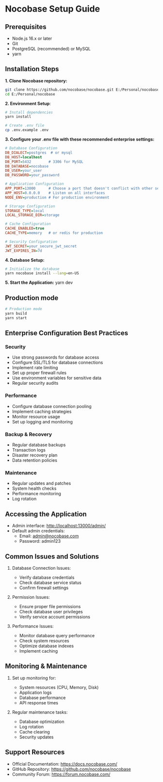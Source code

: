 # Nocobase Setup Guide

## Prerequisites

- Node.js 16.x or later
- Git
- PostgreSQL (recommended) or MySQL
- yarn

## Installation Steps

**1. Clone Nocobase repository:**

```bash
git clone https://github.com/nocobase/nocobase.git E:/Personal/nocobase
cd E:/Personal/nocobase
```

**2. Environment Setup**:

```bash
# Install dependencies
yarn install

# Create .env file
cp .env.example .env
```

**3. Configure your .env file with these recommended enterprise settings:**

```ini
# Database Configuration
DB_DIALECT=postgres  # or mysql
DB_HOST=localhost
DB_PORT=5432        # 3306 for MySQL
DB_DATABASE=nocobase
DB_USER=your_user
DB_PASSWORD=your_password

# Application Configuration
APP_PORT=13000      # Choose a port that doesn't conflict with other services
APP_HOST=0.0.0.0    # Listen on all interfaces
NODE_ENV=production # For production environment

# Storage Configuration
STORAGE_TYPE=local
LOCAL_STORAGE_DIR=storage

# Cache Configuration
CACHE_ENABLED=true
CACHE_TYPE=memory   # or redis for production

# Security Configuration
JWT_SECRET=your_secure_jwt_secret
JWT_EXPIRES_IN=7d
```

**4. Database Setup:**

```bash
# Initialize the database
yarn nocobase install --lang=en-US
```

**5. Start the Application:**
yarn dev

## Production mode

```bash
# Production mode
yarn build
yarn start
```

## Enterprise Configuration Best Practices

### Security

- Use strong passwords for database access
- Configure SSL/TLS for database connections
- Implement rate limiting
- Set up proper firewall rules
- Use environment variables for sensitive data
- Regular security audits

### Performance

- Configure database connection pooling
- Implement caching strategies
- Monitor resource usage
- Set up logging and monitoring

### Backup & Recovery

- Regular database backups
- Transaction logs
- Disaster recovery plan
- Data retention policies

### Maintenance

- Regular updates and patches
- System health checks
- Performance monitoring
- Log rotation

## Accessing the Application

- Admin interface: <http://localhost:13000/admin/>
- Default admin credentials:
  - Email: <admin@nocobase.com>
  - Password: admin123

## Common Issues and Solutions

1. Database Connection Issues:
   - Verify database credentials
   - Check database service status
   - Confirm firewall settings

2. Permission Issues:
   - Ensure proper file permissions
   - Check database user privileges
   - Verify service account permissions

3. Performance Issues:
   - Monitor database query performance
   - Check system resources
   - Optimize database indexes
   - Implement caching

## Monitoring & Maintenance

1. Set up monitoring for:
   - System resources (CPU, Memory, Disk)
   - Application logs
   - Database performance
   - API response times

2. Regular maintenance tasks:
   - Database optimization
   - Log rotation
   - Cache clearing
   - Security updates

## Support Resources

- Official Documentation: <https://docs.nocobase.com/>
- GitHub Repository: <https://github.com/nocobase/nocobase>
- Community Forum: <https://forum.nocobase.com/>
